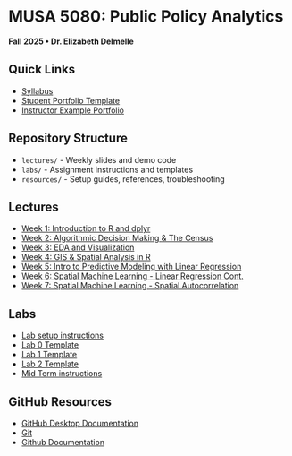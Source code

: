 # MUSA 5080: Public Policy Analytics
**Fall 2025 • Dr. Elizabeth Delmelle**

## Quick Links
- [Syllabus](https://musa-5080-fall-2025.github.io/MUSA-5080-Fall-2025/syllabus/)
- [Student Portfolio Template](https://github.com/MUSA-5080-Fall-2025/musa-5080-fall-2025-portfolio-setup-student-portfolio-template)
- [Instructor Example Portfolio](https://ecdelmelle.github.io/MUSA-5080-instructor-portolio/)

## Repository Structure
- `lectures/` - Weekly slides and demo code
- `labs/` - Assignment instructions and templates  
- `resources/` - Setup guides, references, troubleshooting

## Lectures
- [Week 1: Introduction to R and dplyr](https://musa-5080-fall-2025.github.io/MUSA-5080-Fall-2025/lectures/week-01-intro/week1_lecture_slides.html)
- [Week 2: Algorithmic Decision Making & The Census](https://musa-5080-fall-2025.github.io/MUSA-5080-Fall-2025/lectures/week-02/lectures/week2_slides.html)
- [Week 3: EDA and Visualization](https://musa-5080-fall-2025.github.io/MUSA-5080-Fall-2025/lectures/week-03/lecture/week3.html)
- [Week 4: GIS & Spatial Analysis in R](https://musa-5080-fall-2025.github.io/MUSA-5080-Fall-2025/lectures/week-04/lecture/week4_slides.html)
- [Week 5: Intro to Predictive Modeling with Linear Regression](https://musa-5080-fall-2025.github.io/MUSA-5080-Fall-2025/lectures/week-05/lecture/week5-complete-slides.html)
- [Week 6: Spatial Machine Learning - Linear Regression Cont.](https://musa-5080-fall-2025.github.io/MUSA-5080-Fall-2025/lectures/week-06/lecture/week6_slides.html)
- [Week 7: Spatial Machine Learning - Spatial Autocorrelation](https://musa-5080-fall-2025.github.io/MUSA-5080-Fall-2025/lectures/week-07/lecture/week7_slides.html)
## Labs 
- [Lab setup instructions](https://musa-5080-fall-2025.github.io/MUSA-5080-Fall-2025/labs/lab_setup_instructions.html)
- [Lab 0 Template](labs/lab_0/lab0_template.qmd)
- [Lab 1 Template](labs/lab_1/assignment1_template.qmd)
- [Lab 2 Template](labs/lab_2/assignment2_template.qmd)
- [Mid Term instructions](https://musa-5080-fall-2025.github.io/MUSA-5080-Fall-2025/labs/midterm/Midterm_2025.html)

## GitHub Resources
- [GitHub Desktop Documentation](https://docs.github.com/en/desktop)
- [Git](https://git-scm.com/)
- [Github Documentation](https://docs.github.com/en)
